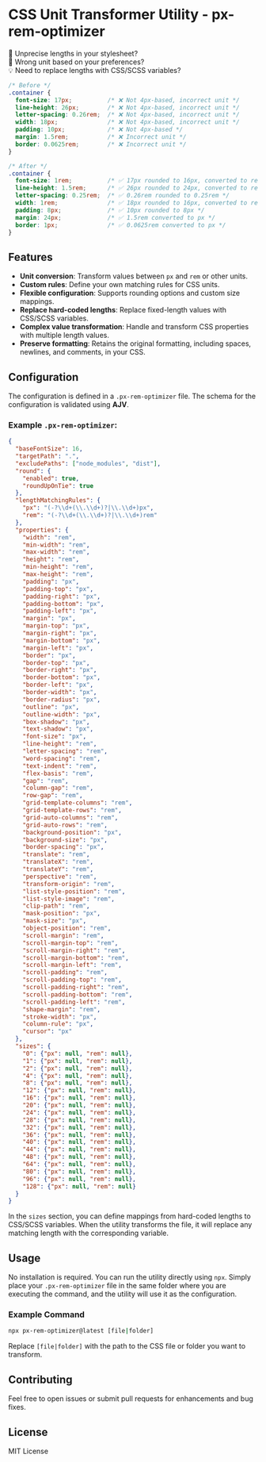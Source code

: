 # CSS Unit Transformer Utility - px-rem-optimizer

🔧 Unprecise lengths in your stylesheet?  
📏 Wrong unit based on your preferences?  
💡 Need to replace lengths with CSS/SCSS variables?  

```css
/* Before */
.container {
  font-size: 17px;          /* ❌ Not 4px-based, incorrect unit */
  line-height: 26px;        /* ❌ Not 4px-based, incorrect unit */
  letter-spacing: 0.26rem;  /* ❌ Not 4px-based, incorrect unit */
  width: 18px;              /* ❌ Not 4px-based, incorrect unit */
  padding: 10px;            /* ❌ Not 4px-based */
  margin: 1.5rem;           /* ❌ Incorrect unit */
  border: 0.0625rem;        /* ❌ Incorrect unit */
}

/* After */
.container {
  font-size: 1rem;          /* ✅ 17px rounded to 16px, converted to rem */   
  line-height: 1.5rem;      /* ✅ 26px rounded to 24px, converted to rem */
  letter-spacing: 0.25rem;  /* ✅ 0.26rem rounded to 0.25rem */   
  width: 1rem;              /* ✅ 18px rounded to 16px, converted to rem */
  padding: 8px;             /* ✅ 10px rounded to 8px */
  margin: 24px;             /* ✅ 1.5rem converted to px */
  border: 1px;              /* ✅ 0.0625rem converted to px */
}
```
## Features

- **Unit conversion**: Transform values between `px` and `rem` or other units.
- **Custom rules**: Define your own matching rules for CSS units.
- **Flexible configuration**: Supports rounding options and custom size mappings.
- **Replace hard-coded lengths**: Replace fixed-length values with CSS/SCSS variables.
- **Complex value transformation**: Handle and transform CSS properties with multiple length values.
- **Preserve formatting**: Retains the original formatting, including spaces, newlines, and comments, in your CSS.

## Configuration

The configuration is defined in a `.px-rem-optimizer` file. The schema for the configuration is validated using **AJV**.

### Example `.px-rem-optimizer`:

```json
{
  "baseFontSize": 16,
  "targetPath": ".",
  "excludePaths": ["node_modules", "dist"],
  "round": {
    "enabled": true,
    "roundUpOnTie": true
  },
  "lengthMatchingRules": {
    "px": "(-?\\d+(\\.\\d+)?|\\.\\d+)px",
    "rem": "(-?\\d+(\\.\\d+)?|\\.\\d+)rem"
  },
  "properties": {
    "width": "rem",
    "min-width": "rem",
    "max-width": "rem",
    "height": "rem",
    "min-height": "rem",
    "max-height": "rem",
    "padding": "px",
    "padding-top": "px",
    "padding-right": "px",
    "padding-bottom": "px",
    "padding-left": "px",
    "margin": "px",
    "margin-top": "px",
    "margin-right": "px",
    "margin-bottom": "px",
    "margin-left": "px",
    "border": "px",
    "border-top": "px",
    "border-right": "px",
    "border-bottom": "px",
    "border-left": "px",
    "border-width": "px",
    "border-radius": "px",
    "outline": "px",
    "outline-width": "px",
    "box-shadow": "px",
    "text-shadow": "px",
    "font-size": "px",
    "line-height": "rem",
    "letter-spacing": "rem",
    "word-spacing": "rem",
    "text-indent": "rem",
    "flex-basis": "rem",
    "gap": "rem",
    "column-gap": "rem",
    "row-gap": "rem",
    "grid-template-columns": "rem",
    "grid-template-rows": "rem",
    "grid-auto-columns": "rem",
    "grid-auto-rows": "rem",
    "background-position": "px",
    "background-size": "px",
    "border-spacing": "px",
    "translate": "rem",
    "translateX": "rem",
    "translateY": "rem",
    "perspective": "rem",
    "transform-origin": "rem",
    "list-style-position": "rem",
    "list-style-image": "rem",
    "clip-path": "rem",
    "mask-position": "px",
    "mask-size": "px",
    "object-position": "rem",
    "scroll-margin": "rem",
    "scroll-margin-top": "rem",
    "scroll-margin-right": "rem",
    "scroll-margin-bottom": "rem",
    "scroll-margin-left": "rem",
    "scroll-padding": "rem",
    "scroll-padding-top": "rem",
    "scroll-padding-right": "rem",
    "scroll-padding-bottom": "rem",
    "scroll-padding-left": "rem",
    "shape-margin": "rem",
    "stroke-width": "px",
    "column-rule": "px",
    "cursor": "px"
  },
  "sizes": {
    "0": {"px": null, "rem": null},
    "1": {"px": null, "rem": null},
    "2": {"px": null, "rem": null},
    "4": {"px": null, "rem": null},
    "8": {"px": null, "rem": null},
    "12": {"px": null, "rem": null},
    "16": {"px": null, "rem": null},
    "20": {"px": null, "rem": null},
    "24": {"px": null, "rem": null},
    "28": {"px": null, "rem": null},
    "32": {"px": null, "rem": null},
    "36": {"px": null, "rem": null},
    "40": {"px": null, "rem": null},
    "44": {"px": null, "rem": null},
    "48": {"px": null, "rem": null},
    "64": {"px": null, "rem": null},
    "80": {"px": null, "rem": null},
    "96": {"px": null, "rem": null},
    "128": {"px": null, "rem": null}
  }
}
```

In the `sizes` section, you can define mappings from hard-coded lengths to CSS/SCSS variables. When the utility transforms the file, it will replace any matching length with the corresponding variable.

## Usage

No installation is required. You can run the utility directly using `npx`. Simply place your `.px-rem-optimizer` file in the same folder where you are executing the command, and the utility will use it as the configuration.

### Example Command

```bash
npx px-rem-optimizer@latest [file|folder]
```

Replace `[file|folder]` with the path to the CSS file or folder you want to transform.

## Contributing

Feel free to open issues or submit pull requests for enhancements and bug fixes.

## License

MIT License
